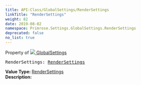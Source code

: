 ```yaml
---
title: API:Class/GlobalSettings/RenderSettings
linkTitle: "RenderSettings"
weight: 82
date: 2019-08-02
namespace: Primrose.Settings.GlobalSettings.RenderSettings
deprecated: false
no_list: true
---
```

Property of <a href="/docs/api-reference/Class/GlobalSettings"><img src="/icons/silk/folder_config.png"/>&nbsp;GlobalSettings</a>
<pre class="method-declaration">
RenderSettings: <a class="type" href="/docs/api-reference/Class/RenderSettings">RenderSettings</a></pre>
<b>Value Type: </b>
<a class="type" href="/docs/api-reference/Class/RenderSettings">RenderSettings</a>
<br/>
<b>Description: </b>